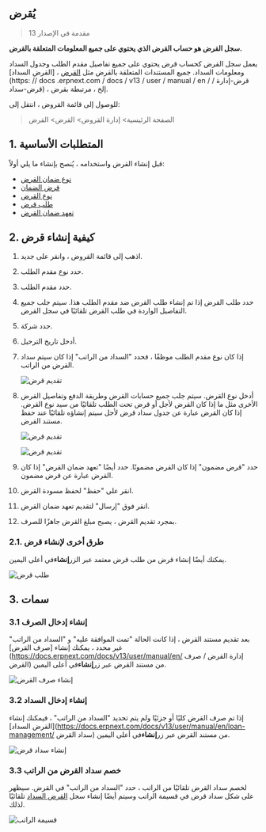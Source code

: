 ## يُقرض

> مقدمة في الإصدار 13

**سجل القرض هو حساب القرض الذي يحتوي على جميع المعلومات المتعلقة بالقرض.**

يعمل سجل القرض كحساب قرض يحتوي على جميع تفاصيل مقدم الطلب وجدول السداد ومعلومات السداد. جميع المستندات المتعلقة بالقرض مثل [القرض](https://docs.erpnext.com/docs/v13/user/manual/en/loan-management/loan-disbursement) ، [القرض السداد](https: // docs .erpnext.com / docs / v13 / user / manual / en / قرض-إدارة / قرض-سداد) ، إلخ ، مرتبطة بقرض.

للوصول إلى قائمة القروض ، انتقل إلى:

> الصفحة الرئيسية> إدارة القروض> القرض> القرض

## 1. المتطلبات الأساسية

قبل إنشاء القرض واستخدامه ، يُنصح بإنشاء ما يلي أولاً:

* [نوع ضمان القرض](https://docs.erpnext.com/docs/v13/user/manual/en/loan-management/loan-security-type)
* [قرض الضمان](https://docs.erpnext.com/docs/v13/user/manual/en/loan-management/loan-security)
* [نوع القرض](https://docs.erpnext.com/docs/v13/user/manual/en/loan-management/loan-type)
* [طلب قرض](https://docs.erpnext.com/docs/v13/user/manual/en/loan-management/loan-application)
* [تعهد ضمان القرض](https://docs.erpnext.com/docs/v13/user/manual/en/loan-management/loan-security-pledge)

## 2. كيفية إنشاء قرض

1. اذهب إلى قائمة القروض ، وانقر على جديد.
2. حدد نوع مقدم الطلب.
3. حدد مقدم الطلب.
4. حدد طلب القرض إذا تم إنشاء طلب القرض ضد مقدم الطلب هذا. سيتم جلب جميع التفاصيل الواردة في طلب القرض تلقائيًا في سجل القرض.
5. حدد شركة.
6. أدخل تاريخ الترحيل.
7. إذا كان نوع مقدم الطلب موظفًا ، فحدد "السداد من الراتب" إذا كان سيتم سداد القرض من الراتب.
    
    ![تقديم قرض](https://docs.erpnext.com/files/loan-details.png)
    
8. أدخل نوع القرض. سيتم جلب جميع حسابات القرض وطريقة الدفع وتفاصيل القرض الأخرى مثل ما إذا كان القرض لأجل أو قرض تحت الطلب تلقائيًا من سيد نوع القرض. إذا كان القرض عبارة عن جدول سداد قرض لأجل سيتم إنشاؤه تلقائيًا عند حفظ مستند القرض.
    
    ![تقديم قرض](https://docs.erpnext.com/files/loan-accounts.png)
    
    ![تقديم قرض](https://docs.erpnext.com/files/loan-repayment-schedule.png)
    
9. حدد "قرض مضمون" إذا كان القرض مضمونًا. حدد أيضًا "تعهد ضمان القرض" إذا كان القرض عبارة عن قرض مضمون.
    
10. انقر على "حفظ" لحفظ مسودة القرض.
11. انقر فوق "إرسال" لتقديم تعهد ضمان القرض.
12. بمجرد تقديم القرض ، يصبح مبلغ القرض جاهزًا للصرف.

### 2.1. طرق أخرى لإنشاء قرض

يمكنك أيضًا إنشاء قرض من طلب قرض معتمد عبر الزر**إنشاء**في أعلى اليمين.

![طلب قرض](https://docs.erpnext.com/files/create-loan.png)

## 3. سمات

### 3.1 إنشاء إدخال الصرف

بعد تقديم مستند القرض ، إذا كانت الحالة "تمت الموافقة عليه" و "السداد من الراتب" غير محدد ، يمكنك إنشاء [صرف القرض](https://docs.erpnext.com/docs/v13/user/manual/en/ إدارة القرض / صرف القرض) من مستند القرض عبر زر**إنشاء**في أعلى اليمين.

![إنشاء صرف القرض](https://docs.erpnext.com/files/create-loan-disbursement.png)

### 3.2 إنشاء إدخال السداد

إذا تم صرف القرض كليًا أو جزئيًا ولم يتم تحديد "السداد من الراتب" ، فيمكنك إنشاء [القرض السداد](https://docs.erpnext.com/docs/v13/user/manual/en/loan-management/ سداد القرض) من مستند القرض عبر زر**إنشاء**في أعلى اليمين.

![إنشاء سداد قرض](https://docs.erpnext.com/files/create-loan-repayment.png)

### 3.3 خصم سداد القرض من الراتب

لخصم سداد القرض تلقائيًا من الراتب ، حدد "السداد من الراتب" في القرض. سيظهر على شكل سداد قرض في قسيمة الراتب وسيتم أيضًا إنشاء سجل [القرض السداد](https://docs.erpnext.com/docs/v13/user/manual/en/loan-management/loan-repayment) تلقائيًا لذلك.

![قسيمة الراتب](https://docs.erpnext.com/files/salary-slip-loan.png)